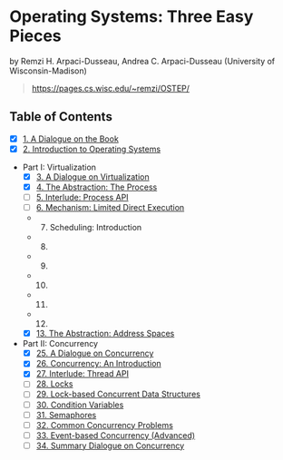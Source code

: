 # Operating Systems: Three Easy Pieces

by
Remzi H. Arpaci-Dusseau,
Andrea C. Arpaci-Dusseau (University of Wisconsin-Madison)

> <https://pages.cs.wisc.edu/~remzi/OSTEP/>

## Table of Contents

- [x] [1. A Dialogue on the Book](01_a_dialogue_on_the_book)
- [x] [2. Introduction to Operating Systems](02_introduction_to_operating_systems)
- Part I: Virtualization
  - [x] [3. A Dialogue on Virtualization](03_a_dialogue_on_virtualization)
  - [x] [4. The Abstraction: The Process](04_the_abstraction_the_process)
  - [ ] [5. Interlude: Process API](05_interlude_process_api)
  - [ ] [6. Mechanism: Limited Direct Execution](06_mechanism_limited_direct_execution)
  - 7. Scheduling: Introduction
  - 8.
  - 9.
  - 10.
  - 11.
  - 12.
  - [x] [13. The Abstraction: Address Spaces](13_the_abstraction_address_spaces)
- Part II: Concurrency
  - [x] [25. A Dialogue on Concurrency](25_a_dialogue_on_concurrency)
  - [x] [26. Concurrency: An Introduction](26_concurrency_an_introduction)
  - [x] [27. Interlude: Thread API](27_interlude_thread_api)
  - [ ] [28. Locks](28_locks)
  - [ ] [29. Lock-based Concurrent Data Structures](29_lock_based_concurrent_data_structures)
  - [ ] [30. Condition Variables](30_condition_variables)
  - [ ] [31. Semaphores](31_semaphores)
  - [ ] [32. Common Concurrency Problems](32_common_concurrency_problems)
  - [ ] [33. Event-based Concurrency (Advanced)](33_event_based_concurrency)
  - [ ] [34. Summary Dialogue on Concurrency](34_summary_dialogue_on_concurrency)
